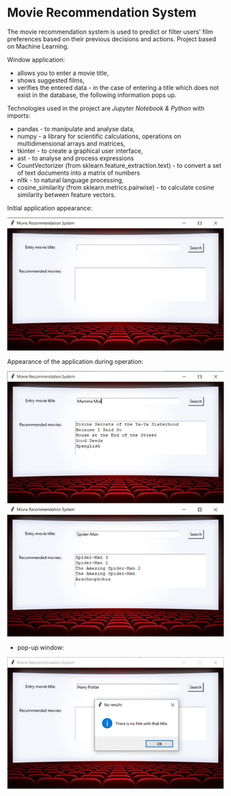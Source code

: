 # Movie Recommendation System

The movie recommendation system is used to predict or filter users' film preferences based on their previous decisions and actions. 
Project based on Machine Learning.

Window application:
- allows you to enter a movie title,
- shows suggested films,
- verifies the entered data - in the case of entering a title which does not exist in the database, the following information pops up.

Technologies used in the project are *Jupyter Notebook & Python* with imports:
- pandas - to manipulate and analyse data,
- numpy - a library for scientific calculations, operations on multidimensional arrays and matrices,
- tkinter - to create a graphical user interface,
- ast - to analyse and process expressions
- CountVectorizer (from sklearn.feature_extraction.text) - to convert a set of text documents into a matrix of numbers
- nltk - to natural language processing,
- cosine_similarity (from sklearn.metrics.pairwise) - to calculate cosine similarity between feature vectors.

Initial application appearance:

![1](https://github.com/weronikaabednarz/Movie-Recommendation-System/blob/main/images/empty_form.jpg)

Appearance of the application during operation:

![2](https://github.com/weronikaabednarz/Movie-Recommendation-System/blob/main/images/first_recommendation.jpg)
![3](https://github.com/weronikaabednarz/Movie-Recommendation-System/blob/main/images/second_recommendation.jpg)

- pop-up window:

![4](https://github.com/weronikaabednarz/Movie-Recommendation-System/blob/main/images/incorrect_input.jpg)

